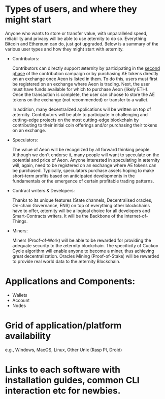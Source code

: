 # Types of users, and where they might start

Anyone who wants to store or transfer value, with unparalleled speed, reliability and privacy will be able to use æternity to do so. Everything Bitcoin and Ethereum can do, just got upgraded. Below is a summary of the various user types and how they might start with æternity.

* Contributors:

    Contributors can directly support æternity by participating in the [second phase](https://wallet.aeternity.com/) of the contribution campaign or by purchasing AE tokens directly on an exchange once Aeon is listed in them. To do this, users must first be registered on an exchange where Aeon is trading. Next, the user must have funds available for which to purchase Aeon (likely ETH). Once the transaction is complete, the user can choose to store the AE tokens on the exchange (not recommended) or transfer to a wallet.

    In addition, many decentralized applications will be written on top of æternity. Contributors will be able to participate in challenging and cutting-edge projects on the most cutting-edge blockchain by contributing to their initial coin offerings and/or purchasing their tokens on an exchange. 

* Speculators:

    The value of Aeon will be recognized by all forward thinking people. Although we don't endorse it, many people will want to speculate on the potential and price of Aeon. Anyone interested in speculating in æternity will, again, need to be registered on an exchange where AE tokens can be purchased. Typically, speculators purchase assets hoping to make short-term profits based on anticipated developments in the fundamentals or the emergence of certain profitable trading patterns.
 
* Contract writers & Developers:

    Thanks to its unique features (State channels, Decentralised oracles, On-chain Governance, ENS) on top of everything other blockchains have to offer, æternity will be a logical choice for all developers and Smart-Contracts writers. It will be the Backbone of the Internet-of-Things.

* Miners:

    Miners (Proof-of-Work) will be able to be rewarded for providing the adequate security to the æternity blockchain. The specificity of Cuckoo Cycle algorithm will enable anyone to become a miner, thus achieving great decentralization. Oracles Mining (Proof-of-Stake) will be rewarded to provide real world data to the æternity Blockchain.


# Applications and Components: 
* Wallets
* Account
* Nodes 

# Grid of application/platform availability
e.g., Windows, MacOS, Linux, Other Unix (Rasp PI, Droid)
# Links to each software with installation guides, common CLI interaction etc for newbies.